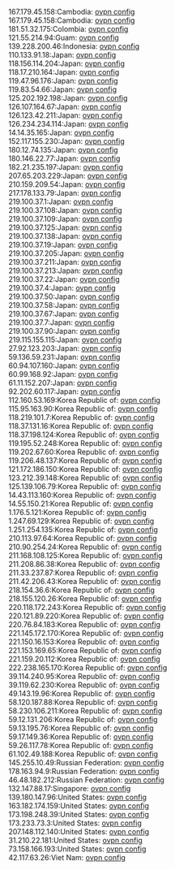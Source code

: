 167.179.45.158:Cambodia: [ovpn config](vpn/167_179_45_158.ovpn)  
167.179.45.158:Cambodia: [ovpn config](vpn/167_179_45_158.ovpn)  
181.51.32.175:Colombia: [ovpn config](vpn/181_51_32_175.ovpn)  
121.55.214.94:Guam: [ovpn config](vpn/121_55_214_94.ovpn)  
139.228.200.46:Indonesia: [ovpn config](vpn/139_228_200_46.ovpn)  
110.133.91.18:Japan: [ovpn config](vpn/110_133_91_18.ovpn)  
118.156.114.204:Japan: [ovpn config](vpn/118_156_114_204.ovpn)  
118.17.210.164:Japan: [ovpn config](vpn/118_17_210_164.ovpn)  
119.47.96.176:Japan: [ovpn config](vpn/119_47_96_176.ovpn)  
119.83.54.66:Japan: [ovpn config](vpn/119_83_54_66.ovpn)  
125.202.192.198:Japan: [ovpn config](vpn/125_202_192_198.ovpn)  
126.107.164.67:Japan: [ovpn config](vpn/126_107_164_67.ovpn)  
126.123.42.211:Japan: [ovpn config](vpn/126_123_42_211.ovpn)  
126.234.234.114:Japan: [ovpn config](vpn/126_234_234_114.ovpn)  
14.14.35.165:Japan: [ovpn config](vpn/14_14_35_165.ovpn)  
152.117.155.230:Japan: [ovpn config](vpn/152_117_155_230.ovpn)  
180.12.74.135:Japan: [ovpn config](vpn/180_12_74_135.ovpn)  
180.146.22.77:Japan: [ovpn config](vpn/180_146_22_77.ovpn)  
182.21.235.197:Japan: [ovpn config](vpn/182_21_235_197.ovpn)  
207.65.203.229:Japan: [ovpn config](vpn/207_65_203_229.ovpn)  
210.159.209.54:Japan: [ovpn config](vpn/210_159_209_54.ovpn)  
217.178.133.79:Japan: [ovpn config](vpn/217_178_133_79.ovpn)  
219.100.37.1:Japan: [ovpn config](vpn/219_100_37_1.ovpn)  
219.100.37.108:Japan: [ovpn config](vpn/219_100_37_108.ovpn)  
219.100.37.109:Japan: [ovpn config](vpn/219_100_37_109.ovpn)  
219.100.37.125:Japan: [ovpn config](vpn/219_100_37_125.ovpn)  
219.100.37.138:Japan: [ovpn config](vpn/219_100_37_138.ovpn)  
219.100.37.19:Japan: [ovpn config](vpn/219_100_37_19.ovpn)  
219.100.37.205:Japan: [ovpn config](vpn/219_100_37_205.ovpn)  
219.100.37.211:Japan: [ovpn config](vpn/219_100_37_211.ovpn)  
219.100.37.213:Japan: [ovpn config](vpn/219_100_37_213.ovpn)  
219.100.37.22:Japan: [ovpn config](vpn/219_100_37_22.ovpn)  
219.100.37.4:Japan: [ovpn config](vpn/219_100_37_4.ovpn)  
219.100.37.50:Japan: [ovpn config](vpn/219_100_37_50.ovpn)  
219.100.37.58:Japan: [ovpn config](vpn/219_100_37_58.ovpn)  
219.100.37.67:Japan: [ovpn config](vpn/219_100_37_67.ovpn)  
219.100.37.7:Japan: [ovpn config](vpn/219_100_37_7.ovpn)  
219.100.37.90:Japan: [ovpn config](vpn/219_100_37_90.ovpn)  
219.115.155.115:Japan: [ovpn config](vpn/219_115_155_115.ovpn)  
27.92.123.203:Japan: [ovpn config](vpn/27_92_123_203.ovpn)  
59.136.59.231:Japan: [ovpn config](vpn/59_136_59_231.ovpn)  
60.94.107.160:Japan: [ovpn config](vpn/60_94_107_160.ovpn)  
60.99.168.92:Japan: [ovpn config](vpn/60_99_168_92.ovpn)  
61.11.152.207:Japan: [ovpn config](vpn/61_11_152_207.ovpn)  
92.202.60.117:Japan: [ovpn config](vpn/92_202_60_117.ovpn)  
112.160.53.169:Korea Republic of: [ovpn config](vpn/112_160_53_169.ovpn)  
115.95.163.90:Korea Republic of: [ovpn config](vpn/115_95_163_90.ovpn)  
118.219.101.7:Korea Republic of: [ovpn config](vpn/118_219_101_7.ovpn)  
118.37.131.16:Korea Republic of: [ovpn config](vpn/118_37_131_16.ovpn)  
118.37.198.124:Korea Republic of: [ovpn config](vpn/118_37_198_124.ovpn)  
119.195.52.248:Korea Republic of: [ovpn config](vpn/119_195_52_248.ovpn)  
119.202.67.60:Korea Republic of: [ovpn config](vpn/119_202_67_60.ovpn)  
119.206.48.137:Korea Republic of: [ovpn config](vpn/119_206_48_137.ovpn)  
121.172.186.150:Korea Republic of: [ovpn config](vpn/121_172_186_150.ovpn)  
123.212.39.148:Korea Republic of: [ovpn config](vpn/123_212_39_148.ovpn)  
125.139.106.79:Korea Republic of: [ovpn config](vpn/125_139_106_79.ovpn)  
14.43.113.160:Korea Republic of: [ovpn config](vpn/14_43_113_160.ovpn)  
14.55.150.21:Korea Republic of: [ovpn config](vpn/14_55_150_21.ovpn)  
1.176.5.121:Korea Republic of: [ovpn config](vpn/1_176_5_121.ovpn)  
1.247.69.129:Korea Republic of: [ovpn config](vpn/1_247_69_129.ovpn)  
1.251.254.135:Korea Republic of: [ovpn config](vpn/1_251_254_135.ovpn)  
210.113.97.64:Korea Republic of: [ovpn config](vpn/210_113_97_64.ovpn)  
210.90.254.24:Korea Republic of: [ovpn config](vpn/210_90_254_24.ovpn)  
211.168.108.125:Korea Republic of: [ovpn config](vpn/211_168_108_125.ovpn)  
211.208.86.38:Korea Republic of: [ovpn config](vpn/211_208_86_38.ovpn)  
211.33.237.87:Korea Republic of: [ovpn config](vpn/211_33_237_87.ovpn)  
211.42.206.43:Korea Republic of: [ovpn config](vpn/211_42_206_43.ovpn)  
218.154.36.6:Korea Republic of: [ovpn config](vpn/218_154_36_6.ovpn)  
218.155.120.26:Korea Republic of: [ovpn config](vpn/218_155_120_26.ovpn)  
220.118.172.243:Korea Republic of: [ovpn config](vpn/220_118_172_243.ovpn)  
220.121.89.220:Korea Republic of: [ovpn config](vpn/220_121_89_220.ovpn)  
220.76.84.183:Korea Republic of: [ovpn config](vpn/220_76_84_183.ovpn)  
221.145.172.170:Korea Republic of: [ovpn config](vpn/221_145_172_170.ovpn)  
221.150.16.153:Korea Republic of: [ovpn config](vpn/221_150_16_153.ovpn)  
221.153.169.65:Korea Republic of: [ovpn config](vpn/221_153_169_65.ovpn)  
221.159.20.112:Korea Republic of: [ovpn config](vpn/221_159_20_112.ovpn)  
222.238.165.170:Korea Republic of: [ovpn config](vpn/222_238_165_170.ovpn)  
39.114.240.95:Korea Republic of: [ovpn config](vpn/39_114_240_95.ovpn)  
39.119.62.230:Korea Republic of: [ovpn config](vpn/39_119_62_230.ovpn)  
49.143.19.96:Korea Republic of: [ovpn config](vpn/49_143_19_96.ovpn)  
58.120.187.88:Korea Republic of: [ovpn config](vpn/58_120_187_88.ovpn)  
58.230.106.211:Korea Republic of: [ovpn config](vpn/58_230_106_211.ovpn)  
59.12.131.206:Korea Republic of: [ovpn config](vpn/59_12_131_206.ovpn)  
59.13.195.76:Korea Republic of: [ovpn config](vpn/59_13_195_76.ovpn)  
59.17.149.36:Korea Republic of: [ovpn config](vpn/59_17_149_36.ovpn)  
59.26.117.78:Korea Republic of: [ovpn config](vpn/59_26_117_78.ovpn)  
61.102.49.188:Korea Republic of: [ovpn config](vpn/61_102_49_188.ovpn)  
145.255.10.49:Russian Federation: [ovpn config](vpn/145_255_10_49.ovpn)  
178.163.94.9:Russian Federation: [ovpn config](vpn/178_163_94_9.ovpn)  
46.48.182.212:Russian Federation: [ovpn config](vpn/46_48_182_212.ovpn)  
132.147.88.17:Singapore: [ovpn config](vpn/132_147_88_17.ovpn)  
139.180.147.96:United States: [ovpn config](vpn/139_180_147_96.ovpn)  
163.182.174.159:United States: [ovpn config](vpn/163_182_174_159.ovpn)  
173.198.248.39:United States: [ovpn config](vpn/173_198_248_39.ovpn)  
173.233.73.3:United States: [ovpn config](vpn/173_233_73_3.ovpn)  
207.148.112.140:United States: [ovpn config](vpn/207_148_112_140.ovpn)  
31.210.22.181:United States: [ovpn config](vpn/31_210_22_181.ovpn)  
73.158.166.193:United States: [ovpn config](vpn/73_158_166_193.ovpn)  
42.117.63.26:Viet Nam: [ovpn config](vpn/42_117_63_26.ovpn)  
